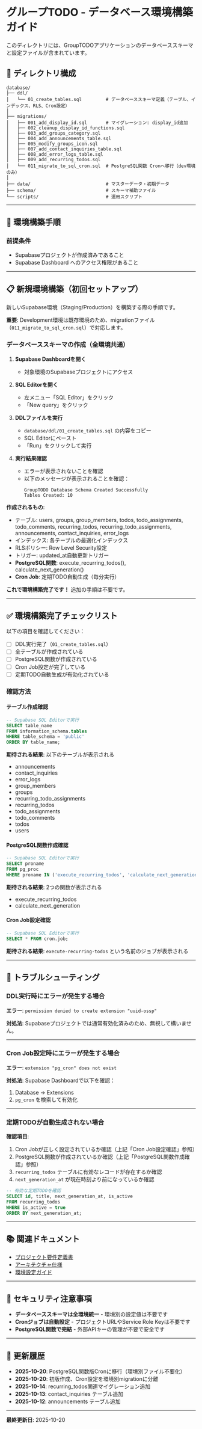 # グループTODO - データベース環境構築ガイド

このディレクトリには、GroupTODOアプリケーションのデータベーススキーマと設定ファイルが含まれています。

## 📁 ディレクトリ構成

```
database/
├── ddl/
│   └── 01_create_tables.sql         # データベーススキーマ定義（テーブル、インデックス、RLS、Cron設定）
│
├── migrations/
│   ├── 001_add_display_id.sql       # マイグレーション: display_id追加
│   ├── 002_cleanup_display_id_functions.sql
│   ├── 003_add_groups_category.sql
│   ├── 004_add_announcements_table.sql
│   ├── 005_modify_groups_icon.sql
│   ├── 007_add_contact_inquiries_table.sql
│   ├── 008_add_error_logs_table.sql
│   ├── 009_add_recurring_todos.sql
│   └── 011_migrate_to_sql_cron.sql  # PostgreSQL関数 Cronへ移行（dev環境のみ）
│
├── data/                            # マスターデータ・初期データ
├── schema/                          # スキーマ補助ファイル
└── scripts/                         # 運用スクリプト
```

---

## 🚀 環境構築手順

### 前提条件
- Supabaseプロジェクトが作成済みであること
- Supabase Dashboard へのアクセス権限があること

---

## 📋 新規環境構築（初回セットアップ）

新しいSupabase環境（Staging/Production）を構築する際の手順です。

**重要**: Development環境は既存環境のため、migrationファイル（`011_migrate_to_sql_cron.sql`）で対応します。

### データベーススキーマの作成（全環境共通）

1. **Supabase Dashboardを開く**
   - 対象環境のSupabaseプロジェクトにアクセス

2. **SQL Editorを開く**
   - 左メニュー「SQL Editor」をクリック
   - 「New query」をクリック

3. **DDLファイルを実行**
   - `database/ddl/01_create_tables.sql` の内容をコピー
   - SQL Editorにペースト
   - 「Run」をクリックして実行

4. **実行結果確認**
   - エラーが表示されないことを確認
   - 以下のメッセージが表示されることを確認：
     ```
     GroupTODO Database Schema Created Successfully
     Tables Created: 10
     ```

**作成されるもの**:
- テーブル: users, groups, group_members, todos, todo_assignments, todo_comments, recurring_todos, recurring_todo_assignments, announcements, contact_inquiries, error_logs
- インデックス: 各テーブルの最適化インデックス
- RLSポリシー: Row Level Security設定
- トリガー: updated_at自動更新トリガー
- **PostgreSQL関数**: execute_recurring_todos(), calculate_next_generation()
- **Cron Job**: 定期TODO自動生成（毎分実行）

**これで環境構築完了です！** 追加の手順は不要です。

---

## ✅ 環境構築完了チェックリスト

以下の項目を確認してください：

- [ ] DDL実行完了（`01_create_tables.sql`）
- [ ] 全テーブルが作成されている
- [ ] PostgreSQL関数が作成されている
- [ ] Cron Job設定が完了している
- [ ] 定期TODO自動生成が有効化されている

### 確認方法

#### テーブル作成確認
```sql
-- Supabase SQL Editorで実行
SELECT table_name
FROM information_schema.tables
WHERE table_schema = 'public'
ORDER BY table_name;
```

**期待される結果**: 以下のテーブルが表示される
- announcements
- contact_inquiries
- error_logs
- group_members
- groups
- recurring_todo_assignments
- recurring_todos
- todo_assignments
- todo_comments
- todos
- users

#### PostgreSQL関数作成確認
```sql
-- Supabase SQL Editorで実行
SELECT proname
FROM pg_proc
WHERE proname IN ('execute_recurring_todos', 'calculate_next_generation');
```

**期待される結果**: 2つの関数が表示される
- execute_recurring_todos
- calculate_next_generation

#### Cron Job設定確認
```sql
-- Supabase SQL Editorで実行
SELECT * FROM cron.job;
```

**期待される結果**: `execute-recurring-todos` という名前のジョブが表示される

---

## 🔧 トラブルシューティング

### DDL実行時にエラーが発生する場合

**エラー**: `permission denied to create extension "uuid-ossp"`

**対処法**: Supabaseプロジェクトでは通常有効化済みのため、無視して構いません。

---

### Cron Job設定時にエラーが発生する場合

**エラー**: `extension "pg_cron" does not exist`

**対処法**: Supabase Dashboardで以下を確認：
1. Database → Extensions
2. `pg_cron` を検索して有効化

---

### 定期TODOが自動生成されない場合

**確認項目**:
1. Cron Jobが正しく設定されているか確認（上記「Cron Job設定確認」参照）
2. PostgreSQL関数が作成されているか確認（上記「PostgreSQL関数作成確認」参照）
3. `recurring_todos` テーブルに有効なレコードが存在するか確認
4. `next_generation_at` が現在時刻より前になっているか確認

```sql
-- 有効な定期TODOを確認
SELECT id, title, next_generation_at, is_active
FROM recurring_todos
WHERE is_active = true
ORDER BY next_generation_at;
```

---

## 📚 関連ドキュメント

- [プロジェクト要件定義書](../docs/requirements.md)
- [アーキテクチャ仕様](../docs/current_architecture.md)
- [環境設定ガイド](../docs/guide/environment_setup_guide.md)

---

## 🔐 セキュリティ注意事項

- **データベーススキーマは全環境統一** - 環境別の設定値は不要です
- **Cronジョブは自動設定** - プロジェクトURLやService Role Keyは不要です
- **PostgreSQL関数で完結** - 外部APIキーの管理が不要で安全です

---

## 📝 更新履歴

- **2025-10-20**: PostgreSQL関数版Cronに移行（環境別ファイル不要化）
- **2025-10-20**: 初版作成、Cron設定を環境別migrationに分離
- **2025-10-14**: recurring_todos関連マイグレーション追加
- **2025-10-13**: contact_inquiries テーブル追加
- **2025-10-12**: announcements テーブル追加

---

**最終更新日**: 2025-10-20

